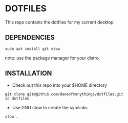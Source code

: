# DOTFILES

This repo contains the dotfiles for my current desktop

## DEPENDENCIES

```
sudo apt install git stow
```
note: use the package manager for your distro.

## INSTALLATION

- Check out this repo into your $HOME directory
```
git clone git@github.com/daneofmanythings/dotfiles.git
cd dotfiles
```

- Use GNU stow to create the symlinks

```
stow .
```
